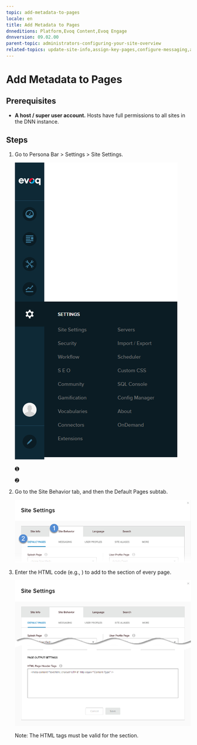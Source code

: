 ```yaml
---
topic: add-metadata-to-pages
locale: en
title: Add Metadata to Pages
dnneditions: Platform,Evoq Content,Evoq Engage
dnnversion: 09.02.00
parent-topic: administrators-configuring-your-site-overview
related-topics: update-site-info,assign-key-pages,configure-messaging,access-web-config,configure-check-for-new-version,participate-in-improvement-program,configure-html-editor,page-file-versioning,administrators-extensions-overview,administrators-connectors-overview,administrators-workflows-overview,administrators-search-overview,administrators-vocabularies-overview
---
```


# Add Metadata to Pages

## Prerequisites

*   **A host / super user account.** Hosts have full permissions to all sites in the DNN instance.

## Steps

1.  Go to Persona Bar \> Settings \> Site Settings.
    
    ![Persona Bar > Settings > Site Settings](/images/scr-pbar-host-Settings-E91.png)
    
    ➊
    
    ➋
    
2.  Go to the Site Behavior tab, and then the Default Pages subtab.
    
    ![Site Behavior > Default Pages](/images/scr-pbtabs-host-Settings-SiteSettings-SiteBehavior-DefaultPages-E90.png)
    
3.  Enter the HTML code (e.g., <meta>) to add to the <head> section of every page.
    
      
    
    ![Site Settings > Site Behavior > Default Pages — <head> tags](/images/scr-SiteSettings-SiteBehavior-DefaultPages-HeadTags-E90.png)
    
      
    
    Note: The HTML tags must be valid for the <head> section.
